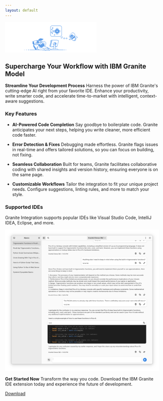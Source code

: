 ```yaml
---
layout: default
---
```


<picture class="full pixels">
    <source srcset="assets/granite-splash.png" media="(prefers-color-scheme: dark)">
    <img src="assets/granite-splash.png">
</picture>

## Supercharge Your Workflow with IBM Granite Model  

**Streamline Your Development Process** 
Harness the power of IBM Granite's cutting-edge AI right from your favorite IDE. Enhance your productivity, write smarter code, and accelerate time-to-market with intelligent, context-aware suggestions. 

### Key Features  
- **AI-Powered Code Completion** 
  Say goodbye to boilerplate code. Granite anticipates your next steps, helping you write cleaner, more efficient code faster. 

- **Error Detection & Fixes** 
  Debugging made effortless. Granite flags issues in real-time and offers tailored solutions, so you can focus on building, not fixing. 

- **Seamless Collaboration** 
  Built for teams, Granite facilitates collaborative coding with shared insights and version history, ensuring everyone is on the same page. 

- **Customizable Workflows** 
  Tailor the integration to fit your unique project needs. Configure suggestions, linting rules, and more to match your style. 

### Supported IDEs  
Granite Integration supports popular IDEs like Visual Studio Code, IntelliJ IDEA, Eclipse, and more. 

![Alpaca placeholder](assets/alpaca.png)

**Get Started Now** 
Transform the way you code. Download the IBM Granite IDE extension today and experience the future of development. 

<a href="" class="inline-button">Download</a>
